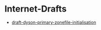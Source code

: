 # Internet-Drafts
* [draft-dyson-primary-zonefile-initialisation](https://karldyson.github.io/draft-dyson-primary-zonefile-initialisation/draft-dyson-primary-zonefile-initialisation.html)


